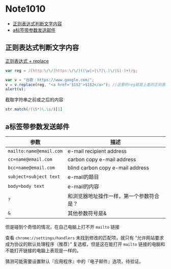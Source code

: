 # Note1010


<!-- MarkdownTOC -->

- [正则表达式判断文字内容](#正则表达式判断文字内容)
- [a标签带参数发送邮件](#a标签带参数发送邮件)

<!-- /MarkdownTOC -->

## 正则表达式判断文字内容

[正则表达式 + replace](https://www.zhangxinxu.com/wordpress/2010/04/javascript%E5%AE%9E%E7%8E%B0http%E5%9C%B0%E5%9D%80%E8%87%AA%E5%8A%A8%E6%A3%80%E6%B5%8B%E5%B9%B6%E6%B7%BB%E5%8A%A0url%E9%93%BE%E6%8E%A5/)

```js
var reg = /(http:\/\/|https:\/\/)((\w|=|\?|\.|\/|&|-)+)/g;

var v = "谷歌：https://www.google.com/";
v = v.replace(reg, "<a href='$1$2'>$1$2</a>"); //这里的reg就是上面的正则表达式
alert(v);

```

截取字符串之前或之后的内容

```js
str.match(/(\S*)\.\s/)[1]

```

## a标签带参数发送邮件

参数 | 描述
------- | -------
`mailto:name@email.com` | e-mail recipient address
`cc=name@email.com `| carbon copy e-mail address
`bcc=name@email.com` | blind carbon copy e-mail address
`subject=subject text `| e-mail的题目
`body=body text` | e-mail的内容
`?` | 和浏览器地址操作一样，第一个参数符合是？
`&` | 其他参数符号是&

但是碰到个奇怪的情况，在自己电脑上打不开 `mailto` 链接

查看 `chrome://settings/handlers` 未找到修改的匹配项，就只有 “允许网站要求成为协议的默认处理程序（推荐）” 复选框，但是这在能打开 `mailto` 链接的电脑和不能打开链接的电脑上表现是一样的。

猜测可能需要设置默认『应用程序』中的『电子邮件』选项，待验证。

